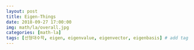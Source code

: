 ```yaml
---
layout: post
title: Eigen-Things
date: 2018-09-27 17:00:00
img: math/la/overall.jpg
categories: [math-la] 
tags: [선형대수학, eigen, eigenvalue, eigenvector, eigenbasis] # add tag
---
```



